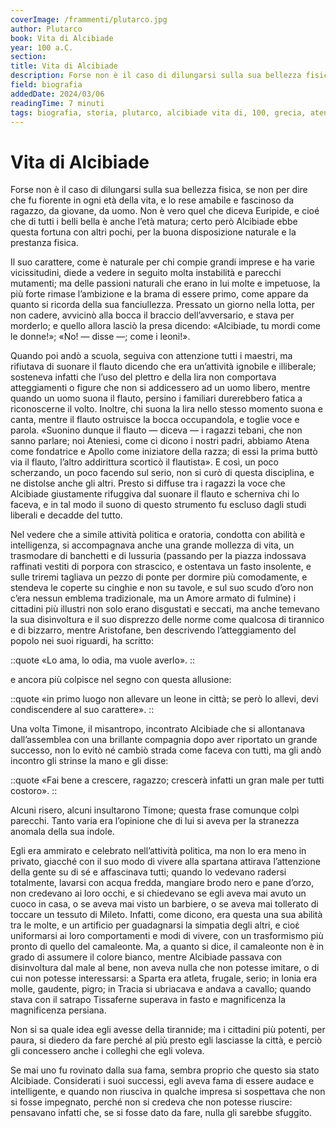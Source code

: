```yaml
---
coverImage: /frammenti/plutarco.jpg
author: Plutarco
book: Vita di Alcibiade
year: 100 a.C.
section: 
title: Vita di Alcibiade
description: Forse non è il caso di dilungarsi sulla sua bellezza fisica, se non per dire che fu fiorente in ogni età della vita, e lo rese amabile e fascinoso da ragazzo, da giovane, da uomo. Non è vero quel che diceva Euripide, e cioé che di tutti i belli bella è anche l’età matura
field: biografia
addedDate: 2024/03/06
readingTime: 7 minuti
tags: biografia, storia, plutarco, alcibiade vita di, 100, grecia, atene, sparta
---
```


# Vita di Alcibiade

Forse non è il caso di dilungarsi sulla sua bellezza fisica, se non per dire che fu fiorente in ogni età della vita, e lo rese amabile e fascinoso da ragazzo, da giovane, da uomo. Non è vero quel che diceva Euripide, e cioé che di tutti i belli bella è anche l’età matura; certo però Alcibiade ebbe questa fortuna con altri pochi, per la buona disposizione naturale e la prestanza fisica.

Il suo carattere, come è naturale per chi compie grandi imprese e ha varie vicissitudini, diede a vedere in seguito molta instabilità e parecchi mutamenti; ma delle passioni naturali che erano in lui molte e impetuose, la più forte rimase l’ambizione e la brama di essere primo, come appare da quanto si ricorda della sua fanciullezza. Pressato un giorno nella lotta, per non cadere, avvicinò alla bocca il braccio dell’avversario, e stava per morderlo; e quello allora lasciò la presa dicendo: «Alcibiade, tu mordi come le donne!»; «No! &mdash; disse &mdash;; come i leoni!».

Quando poi andò a scuola, seguiva con attenzione tutti i maestri, ma rifiutava di suonare il flauto dicendo che era un’attività ignobile e illiberale; sosteneva infatti che l’uso del plettro e della lira non comportava atteggiamenti o figure che non si addicessero ad un uomo libero, mentre quando un uomo suona il flauto, persino i familiari durerebbero fatica a riconoscerne il volto. Inoltre, chi suona la lira nello stesso momento suona e canta, mentre il flauto ostruisce la bocca occupandola, e toglie voce e parola. «Suonino dunque il flauto &mdash; diceva &mdash; i ragazzi tebani, che non sanno parlare; noi Ateniesi, come ci dicono i nostri padri, abbiamo Atena come fondatrice e Apollo come iniziatore della razza; di essi la prima buttò via il flauto, l’altro addirittura scorticò il flautista». E così, un poco scherzando, un poco facendo sul serio, non si curò di questa disciplina, e ne distolse anche gli altri. Presto si diffuse tra i ragazzi la voce che Alcibiade giustamente rifuggiva dal suonare il flauto e scherniva chi lo faceva, e in tal modo il suono di questo strumento fu escluso dagli studi liberali e decadde del tutto.

Nel vedere che a simile attività politica e oratoria, condotta con abilità e intelligenza, si accompagnava anche una grande mollezza di vita, un trasmodare di banchetti e di lussuria (passando per la piazza indossava raffinati vestiti di porpora con strascico, e ostentava un fasto insolente, e sulle triremi tagliava un pezzo di ponte per dormire più comodamente, e stendeva le coperte su cinghie e non su tavole, e sul suo scudo d’oro non c’era nessun emblema tradizionale, ma un Amore armato di fulmine) i cittadini più illustri non solo erano disgustati e seccati, ma anche temevano la sua disinvoltura e il suo disprezzo delle norme come qualcosa di tirannico e di bizzarro, mentre Aristofane, ben descrivendo l’atteggiamento del popolo nei suoi riguardi, ha scritto: 

::quote
«Lo ama, lo odia, ma vuole averlo».
::

e ancora più colpisce nel segno con questa allusione: 

::quote
«in primo luogo non allevare un leone in città; se però lo allevi, devi condiscendere al suo carattere».
::

Una volta Timone, il misantropo, incontrato Alcibiade che si allontanava dall’assemblea con una brillante compagnia dopo aver riportato un grande successo, non lo evitò né cambiò strada come faceva con tutti, ma gli andò incontro gli strinse la mano e gli disse: 

::quote
«Fai bene a crescere, ragazzo; crescerà infatti un gran male per tutti costoro».
::

Alcuni risero, alcuni insultarono Timone; questa frase comunque colpì parecchi. Tanto varia era l’opinione che di lui si aveva per la stranezza anomala della sua indole. 

Egli era ammirato e celebrato nell’attività politica, ma non lo era meno in privato, giacché con il suo modo di vivere alla spartana attirava l’attenzione della gente su di sé e affascinava tutti; quando lo vedevano radersi totalmente, lavarsi con acqua fredda, mangiare brodo nero e pane d’orzo, non credevano ai loro occhi, e si chiedevano se egli aveva mai avuto un cuoco in casa, o se aveva mai visto un barbiere, o se aveva mai tollerato di toccare un tessuto di Mileto. Infatti, come dicono, era questa una sua abilità tra le molte, e un artificio per guadagnarsi la simpatia degli altri, e cioὲ uniformarsi ai loro comportamenti e modi di vivere, con un trasformismo più pronto di quello del camaleonte. Ma, a quanto si dice, il camaleonte non è in grado di assumere il
colore bianco, mentre Alcibiade passava con disinvoltura dal male al bene, non aveva nulla che non potesse imitare, o di cui non potesse interessarsi: a Sparta era atleta, frugale, serio; in Ionia era molle, gaudente, pigro; in Tracia si ubriacava e andava a cavallo; quando stava con il satrapo Tissaferne superava in fasto e magnificenza la magnificenza persiana.

Non si sa quale idea egli avesse della tirannide; ma i cittadini più potenti, per paura, si diedero da fare perché al più presto egli lasciasse la città, e perciò gli concessero anche i colleghi che egli voleva.

Se mai uno fu rovinato dalla sua fama, sembra proprio che questo sia stato Alcibiade. Considerati i suoi successi, egli aveva fama di essere audace e intelligente, e quando non riusciva in qualche impresa si sospettava che non si fosse impegnato, perché non si credeva che non potesse riuscire: pensavano infatti che, se si fosse dato da fare, nulla gli sarebbe sfuggito.
